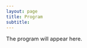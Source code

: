 ```yaml
---
layout: page
title: Program
subtitle: 
---
```


<p style='font-size: 11pt;'>
The program will appear here.
</p>

[//]: # (<div class='description' style='font-size: 11pt;'>)

[//]: # ()
[//]: # (<h3 style='margin-bottom: 10pt;'>Mentorship Session</h3>)

[//]: # ()
[//]: # (<p>Sign up <b><a href="https://t.co/9zw5X4j4xk" style="color:#a2204d" target="_blank">here</a></b> to chat with one of our research mentors!)

[//]: # (    The list includes Anima Anandkumar, Dani Bassett, Doina Precup, Georg Martius, Jim Fan, Laura Schulz and Natalia Vélez. </p>)

[//]: # (</div>)

[//]: # ()
[//]: # (<h3 style='margin-bottom: 10pt;'>Program of the Day</h3>)

[//]: # ()
[//]: # ()
[//]: # (<div class='program-table' style='font-size: 10pt; width:100%;'>)

[//]: # ()
[//]: # ()
[//]: # (<table>)

[//]: # ()
[//]: # (  <tr>)

[//]: # (    <td>08:15 - 08:25</td>)

[//]: # (    <td>Opening Remarks</td>)

[//]: # (  </tr>)

[//]: # ()
[//]: # (  <tr>)

[//]: # (    <td>08:25 - 09:05</td>)

[//]: # (    <td><b>Invited talk:</b> <i>Georg Martius</i> - Intrinsic Motivations for Efficient Exploration in Reinforcement Learning</td>)

[//]: # (  </tr>)

[//]: # ()
[//]: # (  <tr>)

[//]: # (    <td>09:05 - 09:45</td>)

[//]: # (    <td><b>Invited talk:</b> <i>Doina Precup</i> - Title TBD</td>)

[//]: # (  </tr>)

[//]: # ()
[//]: # (  <tr>)

[//]: # (    <td>09:45 - 10:00</td>)

[//]: # (    <td>Contributed talk: Surprise-Adaptive Intrinsic Motivation for Unsupervised Reinforcement Learning</td>)

[//]: # (  </tr>)

[//]: # ()
[//]: # (  <tr>)

[//]: # (    <td>10:00 - 11:00</td>)

[//]: # (    <td style="text-align: center">Break & Posters</td>)

[//]: # (  </tr>)

[//]: # ()
[//]: # (  <tr>)

[//]: # (    <td>11:00 - 11:15</td>)

[//]: # (    <td>Contributed talk: What can AI Learn from Human Exploration?</td>)

[//]: # (  </tr>)

[//]: # (  <tr>)

[//]: # (    <td>11:15 - 11:55</td>)

[//]: # (    <td><b>Invited talk:</b> <i>Michael Tomasello</i> - Agency and Cognitive Development</td>)

[//]: # (  </tr>)

[//]: # ()
[//]: # (  <tr>)

[//]: # (    <td>11:55 - 12:00</td>)

[//]: # (    <td>Discussion</td>)

[//]: # (  </tr>)

[//]: # ()
[//]: # (  <tr>)

[//]: # (    <td>12:00 - 13:30</td>)

[//]: # (    <td style="text-align: center">Lunch + <a href="https://t.co/9zw5X4j4xk">Mentorship Session</a></td>)

[//]: # (  </tr>)

[//]: # ()
[//]: # ( <tr>)

[//]: # (    <td>13:30 - 13:45</td>)

[//]: # (    <td>Contributed talk: Voyager: An Open-Ended Embodied Agent with Large Language Models </td>)

[//]: # (  </tr>)

[//]: # ()
[//]: # ()
[//]: # (  <tr>)

[//]: # (    <td>13:45 - 14:25</td>)

[//]: # (    <td><b>Invited talk:</b> <i>Feryal Behbahani</i> - Title TBD</td>)

[//]: # (  </tr>)

[//]: # ()
[//]: # (  <tr>)

[//]: # (    <td>14:25 - 15:05</td>)

[//]: # (    <td><b>Invited talk:</b> <i>Daniel Polani</i> -  Information and its Flow: From Dynamics to Agency and Back</td>)

[//]: # (  </tr>)

[//]: # ()
[//]: # ()
[//]: # (   <tr>)

[//]: # (    <td>15:05 - 16:05</td>)

[//]: # (    <td style="text-align: center">Break & Posters</td>)

[//]: # (  </tr>)

[//]: # ()
[//]: # (  <tr>)

[//]: # (    <td>16:05 - 16:45</td>)

[//]: # (    <td><b>Invited talk:</b> <i>Dani Bassett</i> - Curiosity Styles in the &#40;Natural & Artificial&#41; Wild</td>)

[//]: # (  </tr>)

[//]: # ()
[//]: # (  <tr>)

[//]: # (    <td>16:45 - 17:25</td>)

[//]: # (    <td><b>Invited Talk:</b> <i>Natalia Vélez</i> - How Do Humans Overcome Individual Computational Limitations by Working Together?</td>)

[//]: # (  </tr>)

[//]: # ()
[//]: # (  <tr>)

[//]: # (    <td>17:25 - 17:30</td>)

[//]: # (    <td>Closing Remarks</td>)

[//]: # (  </tr>)

[//]: # (</table>)

[//]: # ()
[//]: # ()
[//]: # (</div>)


